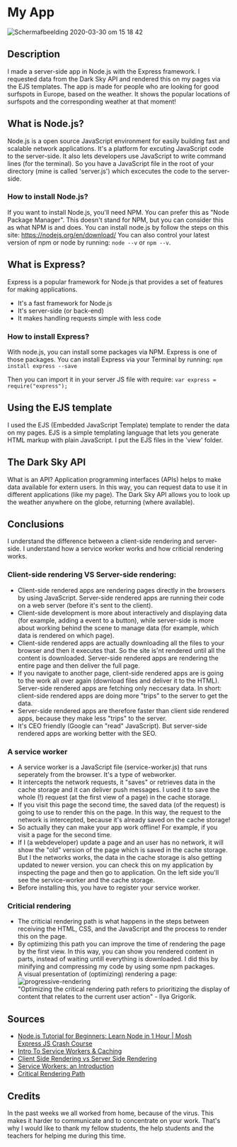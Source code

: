 # My App
![Schermafbeelding 2020-03-30 om 15 18 42](https://user-images.githubusercontent.com/45489420/77916707-c9d58d80-7299-11ea-903f-03540dac6ab6.png)

## Description
I made a server-side app in Node.js with the Express framework. I requested data from the Dark Sky API and rendered this on my pages via the EJS templates. The app is made for people who are looking for good surfspots in Europe, based on the weather. It shows the popular locations of surfspots and the corresponding weather at that moment! 

## What is Node.js?
Node.js is a open source JavaScript environment for easily building fast and scalable network applications. It's a platform for excuting JavaScript code to the server-side. It also lets developers use JavaScript to write command lines (for the terminal). So you have a JavaScript file in the root of your directory (mine is called 'server.js') which excecutes the code to the server-side. 

### How to install Node.js?
If you want to install Node.js, you'll need NPM. You can prefer this as "Node Package Manager". This doesn't stand for NPM, but you can consider this as what NPM is and does. 
You can install node.js by follow the steps on this site: https://nodejs.org/en/download/
You can also control your latest version of npm or node by running: 
`node --v` or `npm --v`.

## What is Express?
Express is a popular framework for Node.js that provides a set of features for making applications.
- It's a fast framework for Node.js
- It's server-side (or back-end)
- It makes handling requests simple with less code

### How to install Express?
With node.js, you can install some packages via NPM. Express is one of those packages.
You can install Express via your Terminal by running:
`npm install express --save`

Then you can import it in your server JS file with require:
`var express = require("express");`

## Using the EJS template
I used the EJS (Embedded JavaScript Template) template to render the data on my pages. EJS is a simple templating language that lets you generate HTML markup with plain JavaScript. I put the EJS files in the 'view' folder.

## The Dark Sky API
What is an API? Application programming interfaces (APIs) helps to make data available for extern users. In this way, you can request data to use it in different applications (like my page).
The Dark Sky API allows you to look up the weather anywhere on the globe, returning (where available).

## Conclusions <br>
I understand the difference between a client-side rendering and server-side. I understand how a service worker works and how criticial rendering works.

### Client-side rendering VS Server-side rendering: <br>
- Client-side rendered apps are rendering pages directly in the browsers by using JavaScript. Server-side rendered apps are running their code on a web server (before it's sent to the client). <br>
- Client-side development is more about interactively and displaying data (for example, adding a event to a button), while server-side is more about working behind the scene to manage data (for example, which data is rendered on which page).
- Client-side rendered apps are actually downloading all the files to your browser and then it executes that. So the site is'nt rendered until all the content is downloaded. Server-side rendered apps are rendering the entire page and then deliver the full page. <br>
- If you navigate to another page, client-side rendered apps are is going to the work all over again (download files and deliver it to the HTML). Server-side rendered apps are fetching only neccesary data. In short: client-side rendered apps are doing more "trips" to the server to get the data. <br>
- Server-side rendered apps are therefore faster than client side rendered apps, because they make less "trips" to the server. <br>
- It's CEO friendly (Google can "read" JavaScript). But server-side rendered apps are working better with the SEO. <br>

### A service worker <br>
- A service worker is a JavaScript file (service-worker.js) that runs seperately from the browser. It's a type of webworker. <br>
- It intercepts the network requests, it "saves" or retrieves data in the cache storage and it can deliver push messages. I used it to save the whole (!) request (at the first view of a page) in the cache storage.  <br>
- If you visit this page the second time, the saved data (of the request) is going to use to render this on the page. In this way, the request to the network is intercepted, because it's already saved on the cache storage! <br>
- So actually they can make your app work offline! For example, if you visit a page for the second time. <br>
- If I (a webdeveloper) update a page and an user has no network, it will show the "old" version of the page which is saved in the cache storage. But I the networks works, the data in the cache storage is also getting updated to newer version. you can check this on my application by inspecting the page and then go to application. On the left side you'll see the service-worker and the cache storage. <br>
- Before installing this, you have to register your service worker. 

### Criticial rendering <br>
- The criticial rendering path is what happens in the steps between receiving the HTML, CSS, and the JavaScript and the process to render this on the page.<br>
- By optimizing this path you can improve the time of rendering the page by the first view. In this way, you can show you rendered content in parts, instead of waiting untill everything is downloaded. I did this by minifying and compressing my code by using some npm packages. <br>
A visual presentation of (optimizing) rendering a page:
![progressive-rendering](https://user-images.githubusercontent.com/45489420/78039935-04f5c080-736f-11ea-9dc8-32aab7b8359f.png) <br>
"Optimizing the critical rendering path refers to prioritizing the display of content that relates to the current user action" - Ilya Grigorik. 


## Sources
- [Node.js Tutorial for Beginners: Learn Node in 1 Hour | Mosh](https://www.youtube.com/watch?v=TlB_eWDSMt4) <br>
[Express JS Crash Course](https://www.youtube.com/watch?v=L72fhGm1tfE) <br>
- [Intro To Service Workers & Caching](https://www.youtube.com/watch?v=ksXwaWHCW6k)  <br>
- [Client Side Rendering vs Server Side Rendering](https://dev.to/akhilaariyachandra/client-side-rendering-vs-server-side-rendering-2o4o/comments) <br>
- [Service Workers: an Introduction](https://developers.google.com/web/fundamentals/primers/service-workers)  <br>
- [Critical Rendering Path](https://developers.google.com/web/fundamentals/performance/critical-rendering-path) <br>

## Credits
In the past weeks we all worked from home, because of the virus. This makes it harder to communicate and to concentrate on your work.
That's why I would like to thank my fellow students, the help students and the teachers for helping me during this time. 


<!-- Add a link to your live demo in Github Pages 🌐-->

<!-- ☝️ replace this description with a description of your own work -->

<!-- Add a nice image here at the end of the week, showing off your shiny frontend 📸 -->

<!-- Maybe a table of contents here? 📚 -->

<!-- How about a section that describes how to install this project? 🤓 -->

<!-- ...but how does one use this project? What are its features 🤔 -->

<!-- What external data source is featured in your project and what are its properties 🌠 -->

<!-- Maybe a checklist of done stuff and stuff still on your wishlist? ✅ -->

<!-- How about a license here? 📜 (or is it a licence?) 🤷 -->
